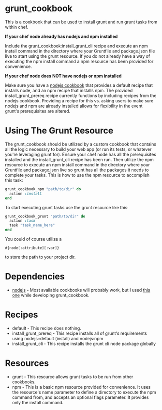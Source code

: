 grunt_cookbook
==============

This is a cookbook that can be used to install grunt and run grunt tasks from within chef.
 

**If your chef node already has nodejs and npm installed** 

Include the grunt_cookbook:install_grunt_cli recipe and execute an npm install command in the directory where your Gruntfile and package.json file live to start using the grunt resource.  If you do not already have a way of executing the npm install command a npm resource has been provided for convenience.

**If your chef node does NOT have nodejs or npm installed**

Make sure you have a [nodejs cookbook](https://github.com/mdxp/nodejs-cookbook) that provides a default recipe that installs node, and an npm recipe that installs npm.  The provided install_grunt_prereq recipe currently functions by including recipes from the nodejs cookbook.  Providing a recipe for this vs. asking users to make sure nodejs and npm are already installed allows for flexibility in the event grunt's prerequisites are altered.  

Using The Grunt Resource
========================
The grunt_cookbook should be utilized by a custom cookbook that contains all the logic necessary to build your web app (or run its tests, or whatever you're leveraging grunt for).  Ensure your chef node has all the prerequisites installed and the install_grunt_cli recipe has been run.  Then utilize the npm resource to execute an npm install command in the directory where your Gruntfile and package.json live so grunt has all the packages it needs to complete your tasks.  This is how to use the npm resource to accomplish this task:

```ruby
grunt_cookbook_npm "path/to/dir" do
  action :install
end
```

To start executing grunt tasks use the grunt resource like this:

```ruby
grunt_cookbook_grunt "path/to/dir" do
  action :task
  task "task_name_here"
end
```

You could of course utilize a 

```#{node[:attribute][:var]}```

to store the path to your project dir.


Dependencies
==============
* [nodejs](https://github.com/mdxp/nodejs-cookbook) - Most available cookbooks will probably work, but I used [this one](https://github.com/mdxp/nodejs-cookbook) while developing grunt_cookbook.

Recipes
==============
* default - This recipe does nothing.
* install_grunt_prereq - This recipe installs all of grunt's requirements using nodejs::default (install) and nodejs:npm
* install_grunt_cli - This recipe installs the grunt cli node package globally

Resources
==========
* grunt - This resource allows grunt tasks to be run from other cookbooks.  
* npm - This is a basic npm resource provided for convenience.  It uses the resource's name parameter to define a directory to execute the npm command from, and accepts an optional flags parameter.  It provides only the install command. 





